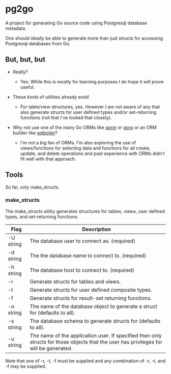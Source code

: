 # pg2go

A project for generating Go source code using Postgresql database metadata.

One should ideally be able to generate more than just structs for accessing
Postgresql databases from Go.

## But, but, but

* Really?

    * Yes. While this is mostly for learning purposes I do hope it will
      prove useful.

* These kinds of utilities already exist!

    * For table/view structures, yes. However I am not aware of any that
      also generate structs for user defined types and/or set-returning
      functions (not that I've looked that closely).

* Why not use one of the many Go ORMs like [gorm](https://github.com/jinzhu/gorm) or
    [gorp](https://github.com/coopernurse/gorp) or an ORM builder like
    [sqlboiler](https://github.com/volatiletech/sqlboiler)?

    * I'm not a big fan of ORMs. I'm also exploring the use of
      views/functions for selecting data and functions for all create,
      update, and delete operations and past experience with ORMs
      didn't fit well with that approach.

## Tools

So far, only make_structs.

### make_structs

The make_structs utility generates structures for tables, views, user defined types, and set-returning functions.

  | Flag      | Description                                     |
  | --------- | ----------------------------------------------- |
  | -U string | The database user to connect as. (required)     |
  | -d string | The the database name to connect to. (required) |
  | -h string | The database host to connect to. (required)     |
  | -r        | Generate structs for tables and views.          |
  | -t        | Generate structs for user defined composite types. |
  | -f        | Generate structs for result-set returning functions. |
  | -o string | The name of the database object to generate a struct for (defaults to all). |
  | -s string | The database schema to generate structs for (defaults to all). |
  | -u string | The name of the application user. If specified then only structs for those objects that the user has privileges for will be generated. |

Note that one of -r, -t, -f must be supplied and any combination of -r, -t, and -f may be supplied.
